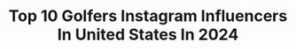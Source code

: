 ---
title: Top 10 Golfers Instagram Influencers In United States In 2024
description: >-
  Find top golfers Instagram influencers in United States in 2024. Most popular hashtags: #golf #olympics #glasgow.
platform: Instagram
hits: 378
text_top: Analyze the best Instagram accounts on inBeat.
text_bottom: Our search engine holds 378 Instagram influencers like this in United States for you to connect with.
profiles:
  - username: "minjee27"
    fullname: >-
      Minjee Lee
    bio: >-
      Professional golfer 🌟 Olympian🇦🇺 Only Official account For business inquiries email-Brhamilton@wmeagency.com
    location: "United States"
    followers: 102852
    engagement: 645
    commentsToLikes: 0.031152
    id: ck6ucbz3jep8k0j713u3poe3p
    verified: true
    hashtags: "#aonunited, #betterdecisions, #aonriskreward, #lpga"
  - username: "lampe23"
    fullname: >-
      Erika Lampe
    bio: >-
      Conserve what you love 🌲🗺🏞 | Traveler | Lake Lover | Golfer | Environmentalist | DSM ——>📍|
    location: "United States"
    followers: 8510
    engagement: 528
    commentsToLikes: 0.030308
    id: ck9hcwgvbn9990j7809vpcqmg
    verified: false
    hashtags: "#meow"
  - username: "taniatare63"
    fullname: >-
      Tania Tare
    bio: >-
      Pro Golfer + Trickshot Artist • @audemarspiguet • @pingtour • @adidasgolf • @oncoregolf • @atr_ 🖤taniatare@windowslive.com
    location: "United States"
    followers: 360882
    engagement: 758
    commentsToLikes: 0.029135
    id: ck0u0osqbue2e0i19kqc6cj76
    verified: true
    hashtags: "#arghmyfeelings, #ad, #glide4, #playyourbest"
  - username: "sebrleroman"
    fullname: >-
      Roman Šebrle
    bio: >-
      Decathlon Olympic Champion 2004 and Silver Medalist 2000 4x Olympian: 2000 🇦🇺 2004 🇬🇷 2008 🇨🇳 2012 🇬🇧 News FTV Prima📽 Profesional Golfer🏌️‍♂️
    location: "United States"
    followers: 19756
    engagement: 570
    commentsToLikes: 0.012909
    id: ckapcg2pz3nw00i78epcoi1py
    verified: false
    hashtags: "#coach, #trackandfields, #roadtoparis, #paris2024"
  - username: "daltoosh"
    fullname: >-
      Daltoosh (Dalton)
    bio: >-
      Gamer during the week. Golfer on the weekends. Daltoosh on Twitch | Toosh Tees Off on Youtube | @tsm | @vicegolf | @scufgaming | Austin, TX 📍
    location: "United States"
    followers: 105087
    engagement: 615
    commentsToLikes: 0.018661
    id: ck13cj4110lmo0i19krv8d9kc
    verified: false
    hashtags: "#apexlegends, #apexpredator, #octane, #vicegolfpartner"
  - username: "chadha"
    fullname: >-
      Sunny Chadha
    bio: >-
      Co-Founder @VenusEtFleur @Forbes 30 Under 30. NYC | LA Entrepreneur & Investor. Watch Collector, Car Enthusiast, Golfer & Frequent Traveler.
    location: "United States"
    followers: 19868
    engagement: 806
    commentsToLikes: 0.051854
    id: ck8t0sw2ut6lo0j78z7mx128m
    verified: true
    hashtags: "#dearmom, #oscars, #airforce1, #virgilabloh"
  - username: "tomdetry"
    fullname: >-
      Thomas Detry
    bio: >-
      Professional Golfer 🇧🇪 World Cup Winner 🌏🥇 Olympian @Boss & @gfore ambassador! @callawaygolf @rolex @mannes.officialdealer @delenprivatebank
    location: "United States"
    followers: 23762
    engagement: 530
    commentsToLikes: 0.029582
    id: ck5c52l4l2lrd0i11b7iv1ts5
    verified: true
    hashtags: "#soudalopen, #qatarmasters, #tokyo2020, #theopen"
  - username: "golftripp"
    fullname: >-
      Ryan Tripp
    bio: >-
      Family man. Golfer. Guinness Record Holder
    location: "United States"
    followers: 21827
    engagement: 441
    commentsToLikes: 0.016600
    id: ck6tmnnet86g80j71wpbeo4f4
    verified: false
    hashtags: "#dreamjob, #family"
  - username: "ahadwingolf"
    fullname: >-
      Adam Hadwin
    bio: >-
      Father, husband, professional golfer.
    location: "United States"
    followers: 30268
    engagement: 457
    commentsToLikes: 0.029976
    id: ck55nx269760x0i11adl18c4o
    verified: true
    hashtags: "#infertilitysupport, #acfs, #arizonaivf, #repost"
  - username: "max.homa"
    fullname: >-
      Max Homa
    bio: >-
      Professional golfer on the PGA Tour Twitter: maxhoma
    location: "United States"
    followers: 497817
    engagement: 394
    commentsToLikes: 0.008118
    id: ck6trpz130ep20j71cwxdyvbu
    verified: true
    hashtags: "#mastercardambassador, #alevexpartner, #swingintoalevex, #golf"
---